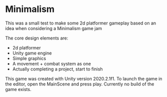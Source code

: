 # Minimalism
This was a small test to make some 2d platformer gameplay based on an idea when considering a Minimalism game jam

The core design elements are:
<ul>
  <li>2d platformer</li>
  <li>Unity game engine</li>
  <li>Simple graphics</li>
  <li>A movement + combat system as one</li>
  <li>Actually completing a project, start to finish</li>
</ul>

This game was created with Unity version 2020.2.1f1. To launch the game in the editor, open the MainScene and press play. Currently no build of the game exists.
